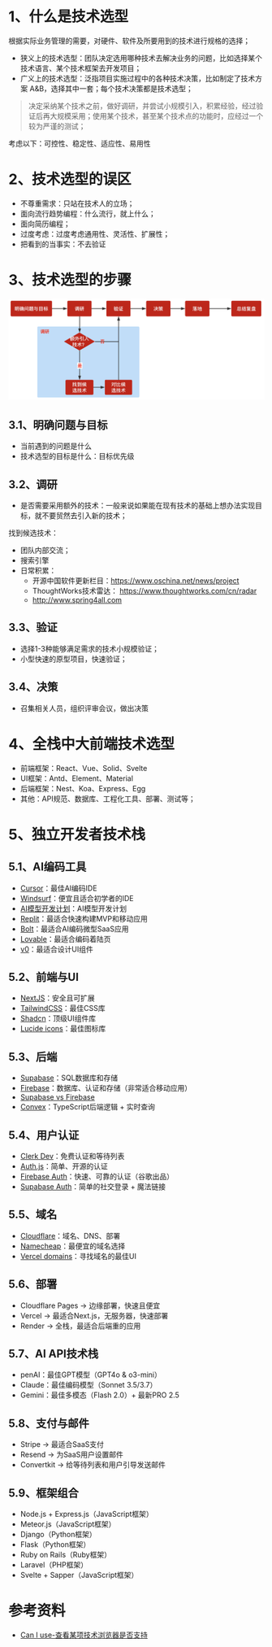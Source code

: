 # 1、什么是技术选型

根据实际业务管理的需要，对硬件、软件及所要用到的技术进行规格的选择；

- 狭义上的技术选型：团队决定选用哪种技术去解决业务的问题，比如选择某个技术语言、某个技术框架去开发项目；
- 广义上的技术选型：泛指项目实施过程中的各种技术决策，比如制定了技术方案 A&B，选择其中一套；每个技术决策都是技术选型；

> 决定采纳某个技术之前，做好调研，并尝试小规模引入，积累经验，经过验证后再大规模采用；使用某个技术，甚至某个技术点的功能时，应经过一个较为严谨的测试；

考虑以下：可控性、稳定性、适应性、易用性

# 2、技术选型的误区

- 不尊重需求：只站在技术人的立场；
- 面向流行趋势编程：什么流行，就上什么；
- 面向简历编程；
- 过度考虑：过度考虑通用性、灵活性、扩展性；
- 把看到的当事实：不去验证

# 3、技术选型的步骤

![](./Java/分布式/image/技术选型步骤.png)

## 3.1、明确问题与目标

- 当前遇到的问题是什么
- 技术选型的目标是什么：目标优先级

## 3.2、调研

- 是否需要采用额外的技术：一般来说如果能在现有技术的基础上想办法实现目标，就不要贸然去引入新的技术；

找到候选技术：
- 团队内部交流；
- 搜索引擎
- 日常积累：
    - 开源中国软件更新栏目：https://www.oschina.net/news/project
    - ThoughtWorks技术雷达： https://www.thoughtworks.com/cn/radar
    - http://www.spring4all.com

## 3.3、验证

- 选择1-3种能够满足需求的技术小规模验证；
- 小型快速的原型项目，快速验证；

## 3.4、决策

- 召集相关人员，组织评审会议，做出决策

# 4、全栈中大前端技术选型

- 前端框架：React、Vue、Solid、Svelte
- UI框架：Antd、Element、Material
- 后端框架：Nest、Koa、Express、Egg
- 其他：API规范、数据库、工程化工具、部署、测试等；

# 5、独立开发者技术栈

## 5.1、AI编码工具

- [Cursor](https://www.cursor.com/)：最佳AI编码IDE
- [Windsurf](https://windsurf.com/editor)：便宜且适合初学者的IDE
- [AI模型开发计划](https://www.codeguide.dev/)：AI模型开发计划
- [Replit](https://replit.com/)：最适合快速构建MVP和移动应用
- [Bolt](https://bolt.new/)：最适合AI编码微型SaaS应用
- [Lovable](https://lovable.dev/)：最适合编码着陆页
- [v0](https://v0.dev/)：最适合设计UI组件

## 5.2、前端与UI

- [NextJS](https://nextjs.org/)：安全且可扩展
- [TailwindCSS](https://tailwindcss.com/)：最佳CSS库
- [Shadcn](https://ui.shadcn.com/)：顶级UI组件库
- [Lucide icons](https://lucide.dev/icons/)：最佳图标库

## 5.3、后端

- [Supabase](https://supabase.com/)：SQL数据库和存储
- [Firebase](https://firebase.google.com/?hl=zh-cn)：数据库、认证和存储（非常适合移动应用）
- [Supabase vs Firebase](https://supabase.com/alternatives/supabase-vs-firebase)
- [Convex](https://www.convex.dev/)：TypeScript后端逻辑 + 实时查询

## 5.4、用户认证

- [Clerk Dev](https://clerk.com/)：免费认证和等待列表
- [Auth.js](https://authjs.dev/)：简单、开源的认证
- [Firebase Auth](https://firebase.google.com/docs/auth?hl=zh-cn)：快速、可靠的认证（谷歌出品）
- [Supabase Auth](https://supabase.com/docs/guides/auth)：简单的社交登录 + 魔法链接

## 5.5、域名

- [Cloudflare](https://www.cloudflare.com/)：域名、DNS、部署
- [Namecheap](https://www.namecheap.com/)：最便宜的域名选择
- [Vercel domains](https://vercel.com/docs/getting-started-with-vercel/buy-domain)：寻找域名的最佳UI

## 5.6、部署

- Cloudflare Pages → 边缘部署，快速且便宜
- Vercel → 最适合Next.js，无服务器，快速部署
- Render → 全栈，最适合后端重的应用

## 5.7、AI API技术栈

- penAI：最佳GPT模型（GPT4o & o3-mini）
- Claude：最佳编码模型（Sonnet 3.5/3.7）
- Gemini：最佳多模态（Flash 2.0）+ 最新PRO 2.5

## 5.8、支付与邮件

- Stripe → 最适合SaaS支付
- Resend → 为SaaS用户设置邮件
- Convertkit → 给等待列表和用户引导发送邮件

## 5.9、框架组合

- Node.js + Express.js（JavaScript框架）
- Meteor.js（JavaScript框架）
- Django（Python框架）
- Flask（Python框架）
- Ruby on Rails（Ruby框架）
- Laravel（PHP框架）
- Svelte + Sapper（JavaScript框架）


# 参考资料

- [Can I use-查看某项技术浏览器是否支持](https://caniuse.com/)